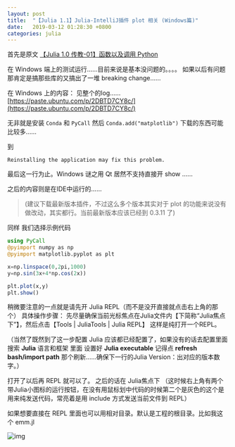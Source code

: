 ```yaml
---
layout: post
title:  "【Julia 1.1】Julia-IntelliJ插件 plot 相关 (Windows篇)"
date:   2019-03-12 01:28:30 +0800
categories: julia
---
```

首先是原文 [【Julia 1.0 传教-01】函数以及调用 Python](https://zhuanlan.zhihu.com/p/41953244)

在 Windows 端上的测试运行……目前来说是基本没问题的。。。。
如果以后有问题那肯定是搞那些库的又搞出了一堆 breaking change……

在 Windows 上的内容：
见整个的log……
[https://paste.ubuntu.com/p/2DBTD7CY8c/](https://paste.ubuntu.com/p/2DBTD7CY8c/)

无非就是安装 `Conda` 和 `PyCall` 然后 `Conda.add("matplotlib")`
下载的东西可能比较多……

到 
```
Reinstalling the application may fix this problem.
```
最后这一行为止。Windows 谜之用 Qt 居然不支持直接开 show ……

之后的内容则是在IDE中运行的……
> (建议下载最新版本插件，不过这么多个版本其实对于 plot 的功能来说没有做改动，其实都行。当前最新版本应该已经到 0.3.11 了)

同样 我们选择示例代码


```julia
using PyCall
@pyimport numpy as np
@pyimport matplotlib.pyplot as plt

x=np.linspace(0,2pi,1000)
y=np.sin(3x+4*np.cos(2x))

plt.plot(x,y)
plt.show()
```

稍微要注意的一点就是请先开 Julia REPL（而不是没开直接就点击右上角的那个）
具体操作步骤： 先尽量确保当前光标焦点在Julia文件内【下简称“Julia焦点下”】，然后点击【Tools | JuliaTools | Julia REPL】
这样是纯打开一个REPL。

（当然了既然到了这一步配置 Julia 应该都已经配置了，如果没有的话去配置里面搜索 **Julia** 语言和框架 里面 设置好 **Julia executable** 记得点 **refresh bash/import path** 那个刷新……确保下一行的Julia Version：出对应的版本数字。）

打开了以后再 REPL 就可以了。
之后的话在 Julia焦点下 （这时候右上角有两个带Julia小图标的运行按钮，在没有用鼠标划中代码的时候第二个是灰色的这个是用来纯发送代码，常亮着是用 include 方式发送当前文件到 REPL）

如果想要直接在 REPL 里面也可以用相对目录。默认是工程的根目录。比如我这个 emm.jl

![img](https://user-images.githubusercontent.com/20026798/54145485-166ce180-4469-11e9-982c-dc5396656c0e.png)